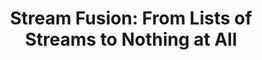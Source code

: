 ---
title: ! 'Stream Fusion: From Lists of Streams to Nothing at All'
paper-url: http://metagraph.org/papers/stream_fusion.pdf
authors:
- Duncan Coutts
- Roman Leshchinskiy
- Don Stewart
type: paper
tags:
- optimization
- stream fusion
doHaskell-type: research paper
dohaskell-year: 2007
---